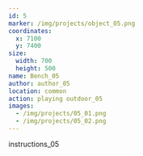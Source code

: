 ```yaml
---
id: 5
marker: /img/projects/object_05.png
coordinates:
  x: 7100
  y: 7400
size:
  width: 700
  height: 500
name: Bench_05
author: author_05
location: common
action: playing outdoor_05
images:
  - /img/projects/05_01.png
  - /img/projects/05_02.png
---
```


instructions_05
